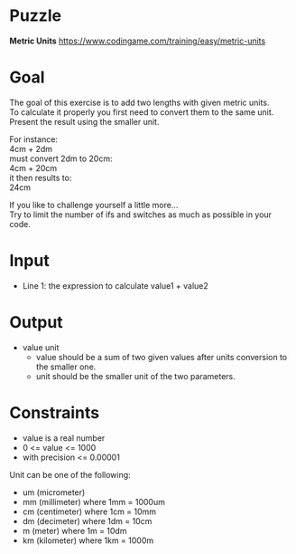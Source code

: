 # Puzzle
**Metric Units** https://www.codingame.com/training/easy/metric-units

# Goal
The goal of this exercise is to add two lengths with given metric units.  
To calculate it properly you first need to convert them to the same unit.  
Present the result using the smaller unit.  

For instance:  
4cm + 2dm  
must convert 2dm to 20cm:  
4cm + 20cm  
it then results to:  
24cm  

If you like to challenge yourself a little more...  
Try to limit the number of ifs and switches as much as possible in your code.  

# Input
* Line 1: the expression to calculate value1 + value2

# Output
* value unit
  * value should be a sum of two given values after units conversion to the smaller one.
  * unit should be the smaller unit of the two parameters.

# Constraints
* value is a real number
* 0 <= value <= 1000
* with precision <= 0.00001

Unit can be one of the following:
- um (micrometer)
- mm (millimeter) where 1mm = 1000um
- cm (centimeter) where 1cm = 10mm
- dm (decimeter) where 1dm = 10cm
- m (meter) where 1m = 10dm
- km (kilometer) where 1km = 1000m

